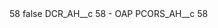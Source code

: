 <?xml version="1.0" encoding="UTF-8"?>
<CustomMetadata xmlns="http://soap.sforce.com/2006/04/metadata" xmlns:xsi="http://www.w3.org/2001/XMLSchema-instance" xmlns:xsd="http://www.w3.org/2001/XMLSchema">
    <label>58</label>
    <protected>false</protected>
    <values>
        <field>DCR_AH__c</field>
        <value xsi:type="xsd:string">58 - OAP</value>
    </values>
    <values>
        <field>PCORS_AH__c</field>
        <value xsi:type="xsd:string">58</value>
    </values>
</CustomMetadata>
